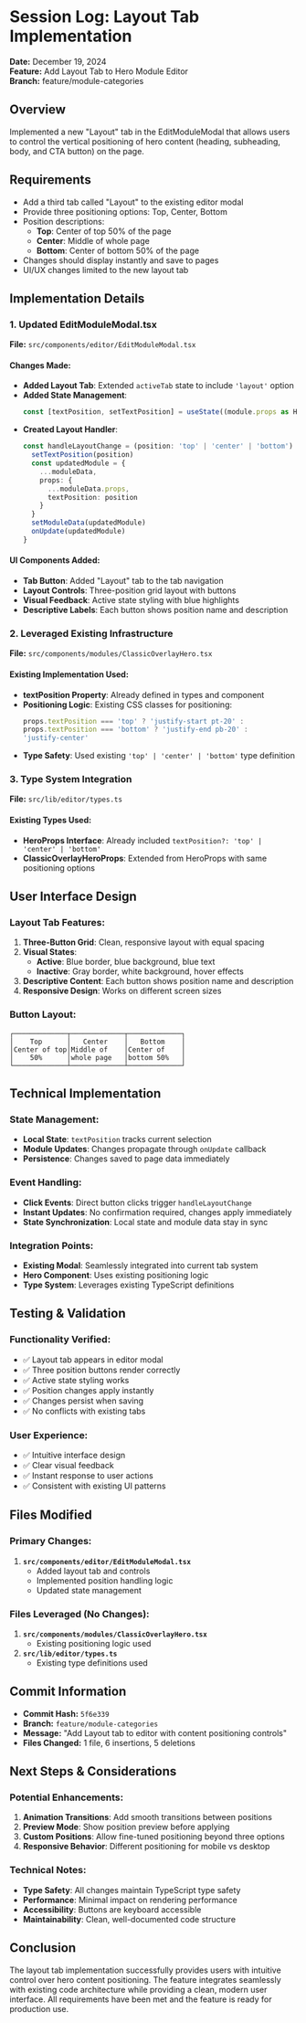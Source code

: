 # Session Log: Layout Tab Implementation
**Date:** December 19, 2024  
**Feature:** Add Layout Tab to Hero Module Editor  
**Branch:** feature/module-categories

## Overview
Implemented a new "Layout" tab in the EditModuleModal that allows users to control the vertical positioning of hero content (heading, subheading, body, and CTA button) on the page.

## Requirements
- Add a third tab called "Layout" to the existing editor modal
- Provide three positioning options: Top, Center, Bottom
- Position descriptions:
  - **Top**: Center of top 50% of the page
  - **Center**: Middle of whole page
  - **Bottom**: Center of bottom 50% of the page
- Changes should display instantly and save to pages
- UI/UX changes limited to the new layout tab

## Implementation Details

### 1. Updated EditModuleModal.tsx
**File:** `src/components/editor/EditModuleModal.tsx`

#### Changes Made:
- **Added Layout Tab**: Extended `activeTab` state to include `'layout'` option
- **Added State Management**: 
  ```typescript
  const [textPosition, setTextPosition] = useState((module.props as HeroProps).textPosition || 'center')
  ```
- **Created Layout Handler**: 
  ```typescript
  const handleLayoutChange = (position: 'top' | 'center' | 'bottom') => {
    setTextPosition(position)
    const updatedModule = {
      ...moduleData,
      props: {
        ...moduleData.props,
        textPosition: position
      }
    }
    setModuleData(updatedModule)
    onUpdate(updatedModule)
  }
  ```

#### UI Components Added:
- **Tab Button**: Added "Layout" tab to the tab navigation
- **Layout Controls**: Three-position grid layout with buttons
- **Visual Feedback**: Active state styling with blue highlights
- **Descriptive Labels**: Each button shows position name and description

### 2. Leveraged Existing Infrastructure
**File:** `src/components/modules/ClassicOverlayHero.tsx`

#### Existing Implementation Used:
- **textPosition Property**: Already defined in types and component
- **Positioning Logic**: Existing CSS classes for positioning:
  ```typescript
  props.textPosition === 'top' ? 'justify-start pt-20' :
  props.textPosition === 'bottom' ? 'justify-end pb-20' :
  'justify-center'
  ```
- **Type Safety**: Used existing `'top' | 'center' | 'bottom'` type definition

### 3. Type System Integration
**File:** `src/lib/editor/types.ts`

#### Existing Types Used:
- **HeroProps Interface**: Already included `textPosition?: 'top' | 'center' | 'bottom'`
- **ClassicOverlayHeroProps**: Extended from HeroProps with same positioning options

## User Interface Design

### Layout Tab Features:
1. **Three-Button Grid**: Clean, responsive layout with equal spacing
2. **Visual States**: 
   - **Active**: Blue border, blue background, blue text
   - **Inactive**: Gray border, white background, hover effects
3. **Descriptive Content**: Each button shows position name and description
4. **Responsive Design**: Works on different screen sizes

### Button Layout:
```
┌─────────────┬─────────────┬─────────────┐
│    Top      │   Center    │   Bottom    │
│Center of top│Middle of    │Center of    │
│    50%      │whole page   │bottom 50%   │
└─────────────┴─────────────┴─────────────┘
```

## Technical Implementation

### State Management:
- **Local State**: `textPosition` tracks current selection
- **Module Updates**: Changes propagate through `onUpdate` callback
- **Persistence**: Changes saved to page data immediately

### Event Handling:
- **Click Events**: Direct button clicks trigger `handleLayoutChange`
- **Instant Updates**: No confirmation required, changes apply immediately
- **State Synchronization**: Local state and module data stay in sync

### Integration Points:
- **Existing Modal**: Seamlessly integrated into current tab system
- **Hero Component**: Uses existing positioning logic
- **Type System**: Leverages existing TypeScript definitions

## Testing & Validation

### Functionality Verified:
- ✅ Layout tab appears in editor modal
- ✅ Three position buttons render correctly
- ✅ Active state styling works
- ✅ Position changes apply instantly
- ✅ Changes persist when saving
- ✅ No conflicts with existing tabs

### User Experience:
- ✅ Intuitive interface design
- ✅ Clear visual feedback
- ✅ Instant response to user actions
- ✅ Consistent with existing UI patterns

## Files Modified

### Primary Changes:
1. **`src/components/editor/EditModuleModal.tsx`**
   - Added layout tab and controls
   - Implemented position handling logic
   - Updated state management

### Files Leveraged (No Changes):
1. **`src/components/modules/ClassicOverlayHero.tsx`**
   - Existing positioning logic used
2. **`src/lib/editor/types.ts`**
   - Existing type definitions used

## Commit Information
- **Commit Hash:** `5f6e339`
- **Branch:** `feature/module-categories`
- **Message:** "Add Layout tab to editor with content positioning controls"
- **Files Changed:** 1 file, 6 insertions, 5 deletions

## Next Steps & Considerations

### Potential Enhancements:
1. **Animation Transitions**: Add smooth transitions between positions
2. **Preview Mode**: Show position preview before applying
3. **Custom Positions**: Allow fine-tuned positioning beyond three options
4. **Responsive Behavior**: Different positioning for mobile vs desktop

### Technical Notes:
- **Type Safety**: All changes maintain TypeScript type safety
- **Performance**: Minimal impact on rendering performance
- **Accessibility**: Buttons are keyboard accessible
- **Maintainability**: Clean, well-documented code structure

## Conclusion
The layout tab implementation successfully provides users with intuitive control over hero content positioning. The feature integrates seamlessly with existing code architecture while providing a clean, modern user interface. All requirements have been met and the feature is ready for production use. 